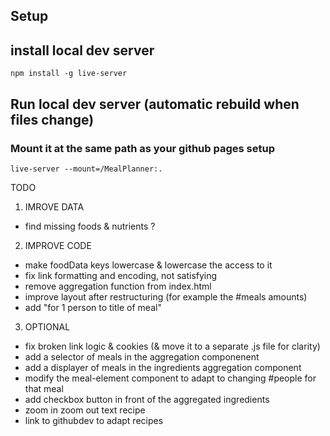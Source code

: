 
## Setup




## install local dev server

```
npm install -g live-server
```

## Run local dev server (automatic rebuild when files change)
### Mount it at the same path as your github pages setup
```
live-server --mount=/MealPlanner:.
```


TODO


1) IMROVE DATA
- find missing foods & nutrients ?


2) IMPROVE CODE
- make foodData keys lowercase & lowercase the access to it
- fix link formatting and encoding, not satisfying
- remove aggregation function from index.html
- improve layout after restructuring (for example the #meals amounts)
- add "for 1 person to title of meal"


3) OPTIONAL
- fix broken link logic & cookies (& move it to a separate .js file for clarity)
- add a selector of meals in the aggregation componenent
- add a displayer of meals in the ingredients aggregation component
- modify the meal-element component to adapt to changing #people for that meal
- add checkbox button in front of the aggregated ingredients
- zoom in zoom out text recipe
- link to githubdev to adapt recipes


